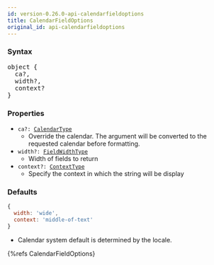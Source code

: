 ```yaml
---
id: version-0.26.0-api-calendarfieldoptions
title: CalendarFieldOptions
original_id: api-calendarfieldoptions
---
```


### Syntax

<pre class="syntax">
object {
  ca?,
  width?,
  context?
}
</pre>

### Properties

  - <code class="def">ca?: <span>[CalendarType](api-calendartype.html)</span></code>
    - Override the calendar. The argument will be converted to the requested calendar before formatting.
  - <code class="def">width?: <span>[FieldWidthType](api-fieldwidthtype.html)</span></code>
    - Width of fields to return
  - <code class="def">context?: <span>[ContextType](api-contexttype.html)</span></code>
    - Specify the context in which the string will be display

### Defaults

```javascript
{
  width: 'wide',
  context: 'middle-of-text'
}
```

* Calendar system default is determined by the locale.

{%refs CalendarFieldOptions}